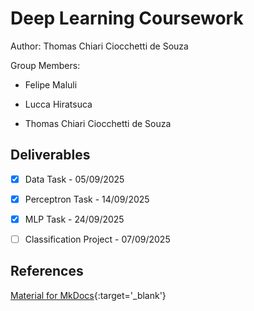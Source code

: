 # Deep Learning Coursework

Author: Thomas Chiari Ciocchetti de Souza

Group Members:

- Felipe Maluli

- Lucca Hiratsuca

- Thomas Chiari Ciocchetti de Souza

## Deliverables

- [x] Data Task - 05/09/2025

- [x] Perceptron Task - 14/09/2025

- [x] MLP Task - 24/09/2025

- [ ] Classification Project - 07/09/2025


## References

[Material for MkDocs](https://squidfunk.github.io/mkdocs-material/reference/){:target='_blank'}